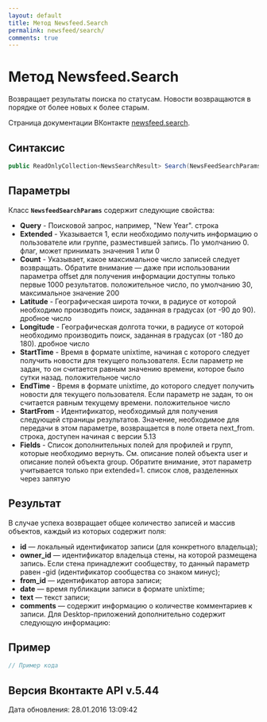 ```yaml
---
layout: default
title: Метод Newsfeed.Search
permalink: newsfeed/search/
comments: true
---
```

# Метод Newsfeed.Search
Возвращает результаты поиска по статусам. Новости возвращаются в порядке от более новых к более старым.

Страница документации ВКонтакте [newsfeed.search](https://vk.com/dev/newsfeed.search).
## Синтаксис
``` csharp
public ReadOnlyCollection<NewsSearchResult> Search(NewsFeedSearchParams @params)
```

## Параметры
Класс **`NewsfeedSearchParams`** содержит следующие свойства:

+ **Query** - Поисковой запрос, например, "New Year". строка
+ **Extended** - Указывается 1, если необходимо получить информацию о пользователе или группе, разместившей запись. По умолчанию 0. флаг, может принимать значения 1 или 0
+ **Count** - Указывает, какое максимальное число записей следует возвращать. Обратите внимание — даже при использовании параметра offset для получения информации доступны только первые 1000 результатов. 
 положительное число, по умолчанию 30, максимальное значение 200
+ **Latitude** - Географическая широта точки, в радиусе от которой необходимо производить поиск, заданная в градусах (от -90 до 90). дробное число
+ **Longitude** - Географическая долгота точки, в радиусе от которой необходимо производить поиск, заданная в градусах (от -180 до 180). дробное число
+ **StartTime** - Время в формате unixtime, начиная с которого следует получить новости для текущего пользователя. Если параметр не задан, то он считается равным значению времени, которое было сутки назад. положительное число
+ **EndTime** - Время в формате unixtime, до которого следует получить новости для текущего пользователя. Если параметр не задан, то он считается равным текущему времени. положительное число
+ **StartFrom** - Идентификатор, необходимый для получения следующей страницы результатов. Значение, необходимое для передачи в этом параметре, возвращается в поле ответа next_from. строка, доступен начиная с версии 5.13
+ **Fields** - Список дополнительных полей для профилей и  групп, которые необходимо вернуть. См. описание полей объекта user и описание полей объекта group. 
Обратите внимание, этот параметр учитывается только при extended=1. список слов, разделенных через запятую

## Результат
В случае успеха возвращает общее количество записей и массив объектов, каждый из которых содержит поля: 

+ **id** — локальный идентификатор записи (для конкретного владельца); 
+ **owner_id** — идентификатор владельца стены, на которой размещена запись. Если стена принадлежит сообществу, то данный параметр равен -gid (идентификатор сообщества со знаком минус); 
+ **from_id** —  идентификатор автора записи; 
+ **date** — время публикации записи в формате unixtime; 
+ **text** — текст записи; 
+ **comments** — содержит информацию о количестве комментариев к записи. Для Desktop-приложений дополнительно содержит следующую информацию: 

## Пример
``` csharp
// Пример кода
```

## Версия Вконтакте API v.5.44
Дата обновления: 28.01.2016 13:09:42
